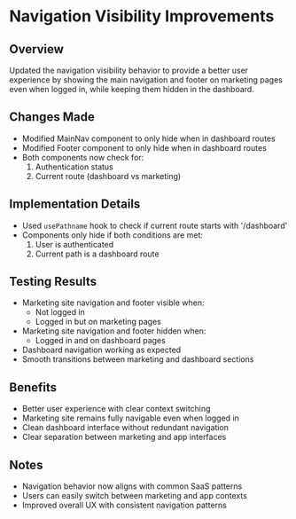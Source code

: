 # Navigation Visibility Improvements

## Overview
Updated the navigation visibility behavior to provide a better user experience by showing the main navigation and footer on marketing pages even when logged in, while keeping them hidden in the dashboard.

## Changes Made
- Modified MainNav component to only hide when in dashboard routes
- Modified Footer component to only hide when in dashboard routes
- Both components now check for:
  1. Authentication status
  2. Current route (dashboard vs marketing)

## Implementation Details
- Used `usePathname` hook to check if current route starts with '/dashboard'
- Components only hide if both conditions are met:
  1. User is authenticated
  2. Current path is a dashboard route

## Testing Results
- Marketing site navigation and footer visible when:
  - Not logged in
  - Logged in but on marketing pages
- Marketing site navigation and footer hidden when:
  - Logged in and on dashboard pages
- Dashboard navigation working as expected
- Smooth transitions between marketing and dashboard sections

## Benefits
- Better user experience with clear context switching
- Marketing site remains fully navigable even when logged in
- Clean dashboard interface without redundant navigation
- Clear separation between marketing and app interfaces

## Notes
- Navigation behavior now aligns with common SaaS patterns
- Users can easily switch between marketing and app contexts
- Improved overall UX with consistent navigation patterns
